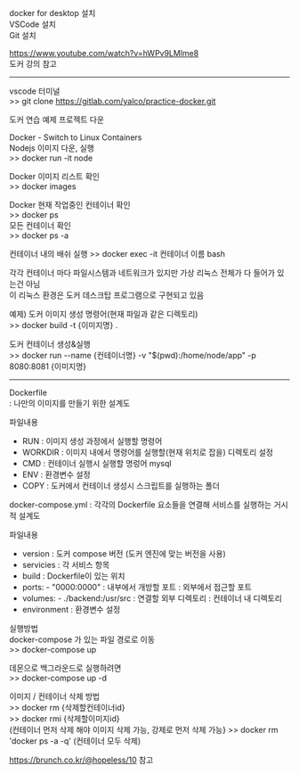 docker for desktop 설치<br>
VSCode 설치<br>
Git 설치<br>

https://www.youtube.com/watch?v=hWPv9LMlme8 <br>
도커 강의 참고
***

vscode 터미널<br>
\>> git clone https://gitlab.com/yalco/practice-docker.git  

도커 연습 예제 프로젝트 다운

Docker - Switch to Linux Containers<br>
Nodejs 이미지 다운, 실행<br>
\>> docker run -it node

Docker 이미지 리스트 확인<br>
\>> docker images

Docker 현재 작업중인 컨테이너 확인<br>
\>> docker ps <br>
모든 컨테이너 확인<br>
\>> docker ps -a
 
컨테이너 내의 배쉬 실행
\>> docker exec -it 컨테이너 이름 bash
 
각각 컨테이너 마다 파일시스템과 네트워크가 있지만 가상 리눅스 전체가 다 들어가 있는건 아님<br>
이 리눅스 환경은 도커 데스크탑 프로그램으로 구현되고 있음

예제)
도커 이미지 생성 명령어(현재 파일과 같은 디렉토리) <br>
\>> docker build -t {이미지명} .

도커 컨테이너 생성&실행<br>
\>> docker run --name {컨테이너명} -v "$(pwd):/home/node/app" -p 8080:8081 {이미지명}


***
Dockerfile<br> 
: 나만의 이미지를 만들기 위한 설계도

파일내용<br>
- RUN : 이미지 생성 과정에서 실행할 명령어
- WORKDIR : 이미지 내에서 명령어를 실행할(현재 위치로 잡을) 디렉토리 설정
- CMD : 컨테이너 실행시 실행할 명렁어
mysql
- ENV : 환경변수 설정
- COPY : 도커에서 컨테이너 생성시 스크립트를 실행하는 폴더


docker-compose.yml
: 각각의 Dockerfile 요소들을 연결해 서비스를 실행하는 거시적 설계도

파일내용
- version : 도커 compose 버전 (도커 엔진에 맞는 버전을 사용)
- servicies : 각 서비스 항목
- build : Dockerfile이 있는 위치
- ports: - "0000:0000" : 내부에서 개방할 포트 : 외부에서 접근할 포트
- volumes: - ./backend:/usr/src : 연결할 외부 디렉토리 : 컨테이너 내 디렉토리
- environment : 환경변수 설정

실행방법<br>
docker-compose 가 있는 파일 경로로 이동<br>
\>> docker-compose up

데몬으로 백그라운드로 실행하려면<br>
\>> docker-compose up -d

이미지 / 컨테이너 삭제 방법<br>
\>> docker rm {삭제할컨테이너id}  <br>
\>> docker rmi {삭제할이미지id} <br>
 (컨테이너 먼저 삭제 해야 이미지 삭제 가능, 강제로 먼저 삭제 가능}
\>> docker rm 'docker ps -a -q' (컨테이너 모두 삭제) <br>

https://brunch.co.kr/@hopeless/10 참고


